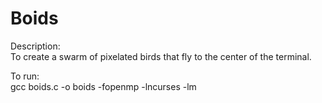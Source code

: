 # Boids
Description:  
To create a swarm of pixelated birds that fly to the center of the terminal.

To run:  
gcc boids.c -o boids -fopenmp -lncurses -lm
